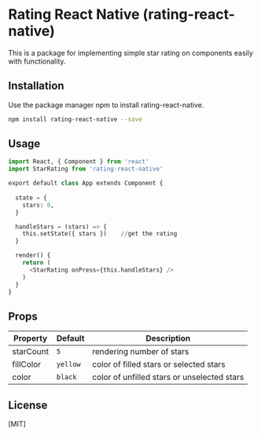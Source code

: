 # Rating React Native (rating-react-native)

This is a package for implementing simple star rating on components easily with functionality.

## Installation

Use the package manager npm to install rating-react-native.

```bash
npm install rating-react-native --save
```

## Usage

```python
import React, { Component } from 'react'
import StarRating from 'rating-react-native'

export default class App extends Component {
  
  state = {
    stars: 0,
  }

  handleStars = (stars) => {
    this.setState({ stars })    //get the rating
  }

  render() {
    return (
      <StarRating onPress={this.handleStars} />
    )
  }
}
```

## Props

| Property | Default | Description |
| --- | --- | --- |
| starCount | `5` | rendering number of stars |
| fillColor | `yellow` | color of filled stars or selected stars |
| color | `black` | color of unfilled stars or unselected stars |

## License
[MIT]